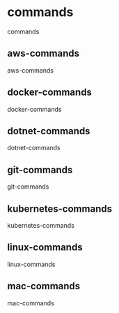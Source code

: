 # commands
commands

## aws-commands
aws-commands

## docker-commands
docker-commands

## dotnet-commands
dotnet-commands

## git-commands
git-commands

## kubernetes-commands
kubernetes-commands

## linux-commands
linux-commands

## mac-commands
mac-commands




